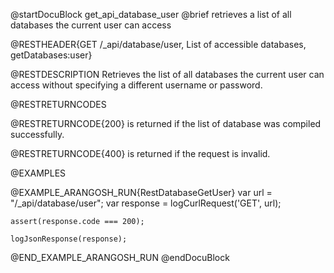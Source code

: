 
@startDocuBlock get_api_database_user
@brief retrieves a list of all databases the current user can access

@RESTHEADER{GET /_api/database/user, List of accessible databases, getDatabases:user}

@RESTDESCRIPTION
Retrieves the list of all databases the current user can access without
specifying a different username or password.

@RESTRETURNCODES

@RESTRETURNCODE{200}
is returned if the list of database was compiled successfully.

@RESTRETURNCODE{400}
is returned if the request is invalid.

@EXAMPLES

@EXAMPLE_ARANGOSH_RUN{RestDatabaseGetUser}
    var url = "/_api/database/user";
    var response = logCurlRequest('GET', url);

    assert(response.code === 200);

    logJsonResponse(response);
@END_EXAMPLE_ARANGOSH_RUN
@endDocuBlock

